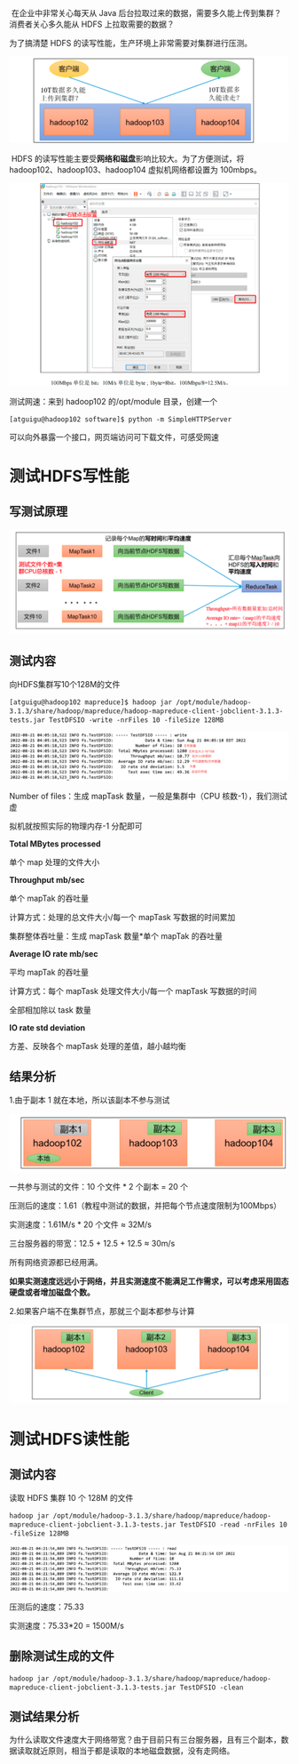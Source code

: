 ​		在企业中非常关心每天从 Java 后台拉取过来的数据，需要多久能上传到集群？消费者关心多久能从 HDFS 上拉取需要的数据？

为了搞清楚 HDFS 的读写性能，生产环境上非常需要对集群进行压测。

![image-20220821113355625](picture/image-20220821113355625.png)

​		HDFS 的读写性能主要受**网络和磁盘**影响比较大。为了方便测试，将 hadoop102、hadoop103、hadoop104 虚拟机网络都设置为 100mbps。

![image-20220821113522897](picture/image-20220821113522897.png)

测试网速：来到 hadoop102 的/opt/module 目录，创建一个

```
[atguigu@hadoop102 software]$ python -m SimpleHTTPServer
```

可以向外暴露一个接口，网页端访问可下载文件，可感受网速



# 测试HDFS写性能

## 写测试原理

![image-20220821155645940](picture/image-20220821155645940.png)

## 测试内容

向HDFS集群写10个128M的文件

```
[atguigu@hadoop102 mapreduce]$ hadoop jar /opt/module/hadoop-3.1.3/share/hadoop/mapreduce/hadoop-mapreduce-client-jobclient-3.1.3-tests.jar TestDFSIO -write -nrFiles 10 -fileSize 128MB
```

![image-20220821160652034](picture/image-20220821160652034.png)

Number of files：生成 mapTask 数量，一般是集群中（CPU 核数-1），我们测试虚

拟机就按照实际的物理内存-1 分配即可



**Total MBytes processed**

单个 map 处理的文件大小



**Throughput mb/sec**

单个 mapTak 的吞吐量

计算方式：处理的总文件大小/每一个 mapTask 写数据的时间累加

集群整体吞吐量：生成 mapTask 数量*单个 mapTak 的吞吐量



**Average IO rate mb/sec**

平均 mapTak 的吞吐量

计算方式：每个 mapTask 处理文件大小/每一个 mapTask 写数据的时间

 全部相加除以 task 数量



**IO rate std deviation**

方差、反映各个 mapTask 处理的差值，越小越均衡



## 结果分析

1.由于副本 1 就在本地，所以该副本不参与测试

![image-20220821161044723](picture/image-20220821161044723.png)

一共参与测试的文件：10 个文件 * 2 个副本 = 20 个

压测后的速度：1.61（教程中测试的数据，并把每个节点速度限制为100Mbps）

实测速度：1.61M/s * 20 个文件 ≈ 32M/s

三台服务器的带宽：12.5 + 12.5 + 12.5 ≈ 30m/s

所有网络资源都已经用满。

**如果实测速度远远小于网络，并且实测速度不能满足工作需求，可以考虑采用固态硬盘或者增加磁盘个数。**



2.如果客户端不在集群节点，那就三个副本都参与计算

![image-20220821161834071](picture/image-20220821161834071.png)

# 测试HDFS读性能

## 测试内容

读取 HDFS 集群 10 个 128M 的文件

```
hadoop jar /opt/module/hadoop-3.1.3/share/hadoop/mapreduce/hadoop-mapreduce-client-jobclient-3.1.3-tests.jar TestDFSIO -read -nrFiles 10 -fileSize 128MB
```

![image-20220821162221710](picture/image-20220821162221710.png)

压测后的速度：75.33

实测速度：75.33*20 = 1500M/s



## 删除测试生成的文件

```
hadoop jar /opt/module/hadoop-3.1.3/share/hadoop/mapreduce/hadoop-mapreduce-client-jobclient-3.1.3-tests.jar TestDFSIO -clean
```



## 测试结果分析

为什么读取文件速度大于网络带宽？由于目前只有三台服务器，且有三个副本，数据读取就近原则，相当于都是读取的本地磁盘数据，没有走网络。